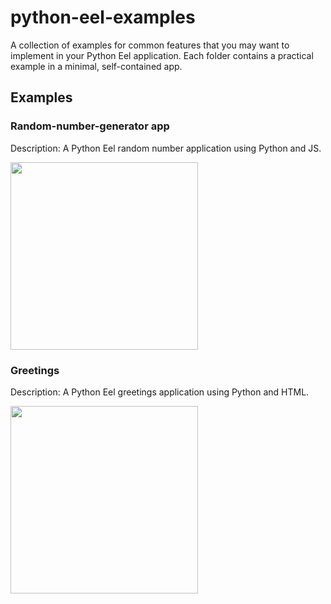 # python-eel-examples
A collection of examples for common features that you may want to implement in your Python Eel application. Each folder contains a practical example in a minimal, self-contained app.

## Examples

### Random-number-generator app
Description: A Python Eel random number application using Python and JS.

<img src="https://i.imgur.com/ej8LXNj.png" width="300" height="300">

### Greetings
Description: A Python Eel greetings application using Python and HTML.

<img src="https://i.imgur.com/78NW0Od.png" width="300" height="300">

